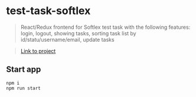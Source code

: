 # test-task-softlex

>React/Redux frontend for Softlex test task with the following features: login, logout, showing tasks, sorting task list by id/statu/username/email, update tasks

>  [Link to project](https://test-task-softlex.vercel.app/)

## Start app   

`npm i`  
`npm run start`  
